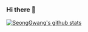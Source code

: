 ### Hi there 👋

 [![SeongGwang's github stats](https://github-readme-stats.vercel.app/api?username=username)](https://github.com/anuraghazra/github-readme-stats)
